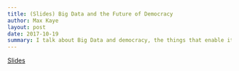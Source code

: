 ```yaml
---
title: (Slides) Big Data and the Future of Democracy
author: Max Kaye
layout: post
date: 2017-10-19
summary: I talk about Big Data and democracy, the things that enable it, and what we should change to avoid Bit Data's influence.
---
```


[Slides](https://docs.google.com/presentation/d/15swVdZGsLpBT1AaUf8psFfu-2YboD3-N2sv4xl5edOU/edit?usp=sharing)
